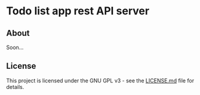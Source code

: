 # Todo list app rest API server

## About

Soon...

## License

This project is licensed under the GNU GPL v3 - see the [LICENSE.md](LICENSE.md) file for details.
